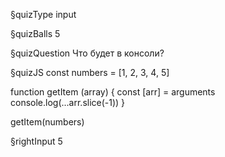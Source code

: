 §quizType
input

§quizBalls
5


§quizQuestion
Что будет в консоли?


§quizJS
const numbers = [1, 2, 3, 4, 5]

function getItem (array) {
  const [arr] = arguments
  console.log(...arr.slice(-1))
}

getItem(numbers)


§rightInput
5
